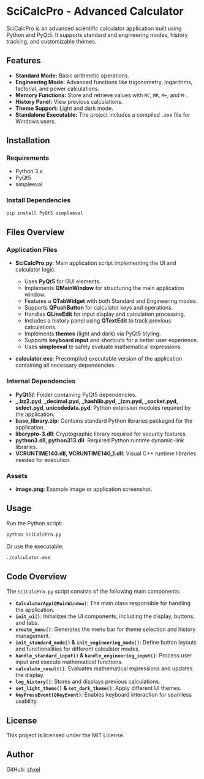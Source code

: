 # SciCalcPro - Advanced Calculator

SciCalcPro is an advanced scientific calculator application built using Python and PyQt5. It supports standard and engineering modes, history tracking, and customizable themes.

## Features
- **Standard Mode:** Basic arithmetic operations.
- **Engineering Mode:** Advanced functions like trigonometry, logarithms, factorial, and power calculations.
- **Memory Functions:** Store and retrieve values with `MC`, `MR`, `M+`, and `M-`.
- **History Panel:** View previous calculations.
- **Theme Support:** Light and dark mode.
- **Standalone Executable:** The project includes a compiled `.exe` file for Windows users.

## Installation
### Requirements
- Python 3.x
- PyQt5
- simpleeval

### Install Dependencies
```sh
pip install PyQt5 simpleeval
```

## Files Overview

### Application Files
- **SciCalcPro.py**: Main application script implementing the UI and calculator logic.
  - Uses **PyQt5** for GUI elements.
  - Implements **QMainWindow** for structuring the main application window.
  - Features a **QTabWidget** with both Standard and Engineering modes.
  - Supports **QPushButton** for calculator keys and operations.
  - Handles **QLineEdit** for input display and calculation processing.
  - Includes a history panel using **QTextEdit** to track previous calculations.
  - Implements **themes** (light and dark) via PyQt5 styling.
  - Supports **keyboard input** and shortcuts for a better user experience.
  - Uses **simpleeval** to safely evaluate mathematical expressions.

- **calculator.exe**: Precompiled executable version of the application containing all necessary dependencies.

### Internal Dependencies
- **PyQt5/**: Folder containing PyQt5 dependencies.
- **_.bz2.pyd, _decimal.pyd, _hashlib.pyd, _lzm.pyd, _socket.pyd, select.pyd, unicodedata.pyd**: Python extension modules required by the application.
- **base_library.zip**: Contains standard Python libraries packaged for the application.
- **libcrypto-3.dll**: Cryptographic library required for security features.
- **python3.dll, python313.dll**: Required Python runtime dynamic-link libraries.
- **VCRUNTIME140.dll, VCRUNTIME140_1.dll**: Visual C++ runtime libraries needed for execution.

### Assets
- **image.png**: Example image or application screenshot.

## Usage
Run the Python script:
```sh
python SciCalcPro.py
```
Or use the executable:
```sh
./calculator.exe
```

## Code Overview
The `SciCalcPro.py` script consists of the following main components:
- **`CalculatorApp(QMainWindow)`**: The main class responsible for handling the application.
- **`init_ui()`**: Initializes the UI components, including the display, buttons, and tabs.
- **`create_menu()`**: Generates the menu bar for theme selection and history management.
- **`init_standard_mode()` & `init_engineering_mode()`**: Define button layouts and functionalities for different calculator modes.
- **`handle_standard_input()` & `handle_engineering_input()`**: Process user input and execute mathematical functions.
- **`calculate_result()`**: Evaluates mathematical expressions and updates the display.
- **`log_history()`**: Stores and displays previous calculations.
- **`set_light_theme()` & `set_dark_theme()`**: Apply different UI themes.
- **`keyPressEvent(QKeyEvent)`**: Enables keyboard interaction for seamless usability.

## License
This project is licensed under the MIT License.

## Author
GitHub: [shxel](https://github.com/shxel)

